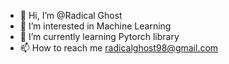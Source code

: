 - 👋 Hi, I’m @Radical Ghost
- 👀 I’m interested in Machine Learning
- 🌱 I’m currently learning Pytorch library 
- 📫 How to reach me radicalghost98@gmail.com

<!---
Radical-Ghost/Radical-Ghost is a ✨ special ✨ repository because its `README.md` (this file) appears on your GitHub profile.
You can click the Preview link to take a look at your changes.
--->
